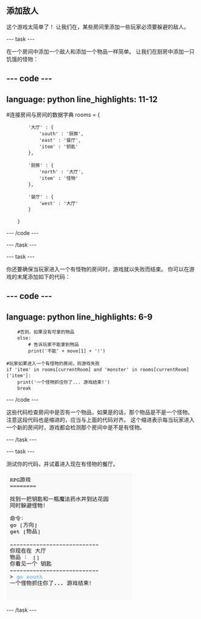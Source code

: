 ## 添加敌人

这个游戏太简单了！ 让我们在，某些房间里添加一些玩家必须要躲避的敌人。

--- task ---

在一个房间中添加一个敌人和添加一个物品一样简单。 让我们在厨房中添加一只饥饿的怪物：

--- code ---
---
language: python
line_highlights: 11-12
---
#连接房间与房间的数据字典
rooms = {

            '大厅' : {
                'south' : '厨房',
                'east' : '餐厅',
                'item' : '钥匙'
            },
    
            '厨房' : {
                'north' : '大厅',
                'item' : '怪物'
            },
    
            '餐厅' : {
                'west' : '大厅'
            }
    
        }
    

--- /code ---

--- /task ---

--- task ---

你还要确保当玩家进入一个有怪物的房间时，游戏就以失败而结束。 你可以在游戏的末尾添加如下的代码：

--- code ---
---
language: python
line_highlights: 6-9
---

        #否则，如果没有可拿的物品
        else:
            # 告诉玩家不能拿到物品
            print('不能' + move[1] + '!')
    
    #玩家如果进入一个有怪物的房间，则游戏失败
    if 'item' in rooms[currentRoom] and 'monster' in rooms[currentRoom]['item']:
        print('一个怪物抓住你了... 游戏结束!')
        break
    

--- /code ---

这些代码检查房间中是否有一个物品，如果是的话，那个物品是不是一个怪物。 注意这段代码也是缩进的，应当与上面的代码对齐。 这个缩进表示每当玩家进入一个新的房间时，游戏都会检测那个房间中是不是有怪物。

--- /task ---

--- task ---

测试你的代码，并试着进入现在有怪物的餐厅。

![截屏](images/rpg-monster-test.png)

--- /task ---